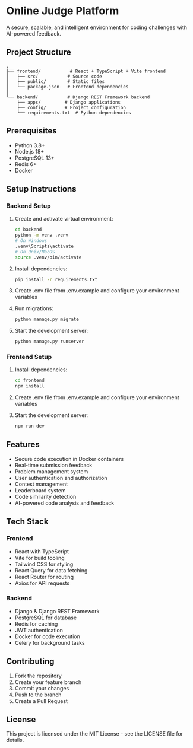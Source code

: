 # Online Judge Platform

A secure, scalable, and intelligent environment for coding challenges with AI-powered feedback.

## Project Structure

```
.
├── frontend/           # React + TypeScript + Vite frontend
│   ├── src/           # Source code
│   ├── public/        # Static files
│   └── package.json   # Frontend dependencies
│
└── backend/           # Django REST Framework backend
    ├── apps/         # Django applications
    ├── config/       # Project configuration
    └── requirements.txt  # Python dependencies
```

## Prerequisites

- Python 3.8+
- Node.js 18+
- PostgreSQL 13+
- Redis 6+
- Docker

## Setup Instructions

### Backend Setup

1. Create and activate virtual environment:
   ```bash
   cd backend
   python -m venv .venv
   # On Windows
   .venv\Scripts\activate
   # On Unix/MacOS
   source .venv/bin/activate
   ```

2. Install dependencies:
   ```bash
   pip install -r requirements.txt
   ```

3. Create .env file from .env.example and configure your environment variables

4. Run migrations:
   ```bash
   python manage.py migrate
   ```

5. Start the development server:
   ```bash
   python manage.py runserver
   ```

### Frontend Setup

1. Install dependencies:
   ```bash
   cd frontend
   npm install
   ```

2. Create .env file from .env.example and configure your environment variables

3. Start the development server:
   ```bash
   npm run dev
   ```

## Features

- Secure code execution in Docker containers
- Real-time submission feedback
- Problem management system
- User authentication and authorization
- Contest management
- Leaderboard system
- Code similarity detection
- AI-powered code analysis and feedback

## Tech Stack

### Frontend
- React with TypeScript
- Vite for build tooling
- Tailwind CSS for styling
- React Query for data fetching
- React Router for routing
- Axios for API requests

### Backend
- Django & Django REST Framework
- PostgreSQL for database
- Redis for caching
- JWT authentication
- Docker for code execution
- Celery for background tasks

## Contributing

1. Fork the repository
2. Create your feature branch
3. Commit your changes
4. Push to the branch
5. Create a Pull Request

## License

This project is licensed under the MIT License - see the LICENSE file for details. 